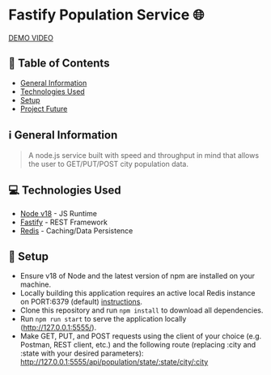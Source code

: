 

# Fastify Population Service 🌐

[DEMO VIDEO](https://www.dropbox.com/scl/fi/9tvuax8bqh5olzxklmu8y/population-service-demo.webm?rlkey=1unw0k5om4j1hjrdmev5695u6&dl=0)

## :file_folder: Table of Contents

-   [General Information](#-general-information)
-   [Technologies Used](#-technologies-used)
-   [Setup](#setup)
-   [Project Future](#-project-future)

## ℹ️ General Information
>A node.js service built with speed and throughput in mind that allows the user to GET/PUT/POST city population data.
  
## 💻 Technologies Used

- [Node v18](https://nodejs.org/) - JS Runtime
- [Fastify](https://fastify.dev/) - REST Framework
- [Redis](https://redis.io/) - Caching/Data Persistence

## :wrench: Setup
 - Ensure v18 of Node and the latest version of npm are installed on your machine.
 - Locally building this application requires an active local Redis instance on PORT:6379 (default) [instructions](https://tableplus.com/blog/2018/10/how-to-start-stop-restart-redis.html).
 - Clone this repository and run `npm install` to download all dependencies.
 - Run `npm run start` to serve the application locally (http://127.0.0.1:5555/).
 - Make GET, PUT, and POST requests using the client of your choice (e.g. Postman, REST client, etc.) and the following route (replacing :city and :state with your desired parameters): http://127.0.0.1:5555/api/population/state/:state/city/:city
